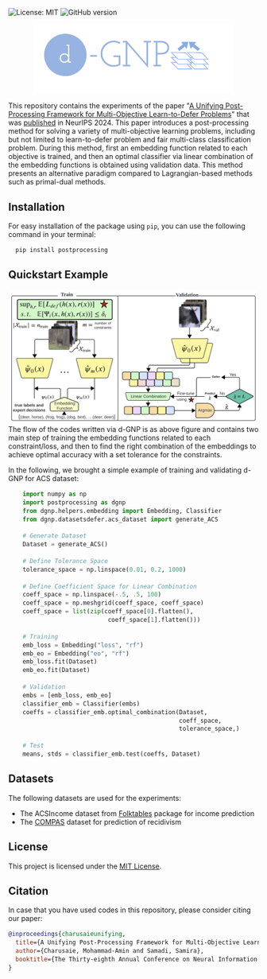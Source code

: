 ![License: MIT](https://img.shields.io/badge/License-MIT-blue.svg)
![GitHub version](https://img.shields.io/github/v/release/AminChrs/PostProcess)

<p align="center">
<img src="logo.png" width="400" />
</p>

This repository contains the experiments of the paper "[A Unifying Post-Processing Framework for Multi-Objective Learn-to-Defer Problems](https://arxiv.org/abs/2407.12710)" that was [published](https://neurips.cc/virtual/2024/poster/95484) in NeurIPS 2024. This paper introduces a post-processing method for solving a variety of multi-objective learning problems, including but not limited to learn-to-defer problem and fair multi-class classification problem. During this method, first an embedding function related to each objective is trained, and then an optimal classifier via linear combination of the embedding functions is obtained using validation data. This method presents an alternative paradigm compared to Lagrangian-based methods such as primal-dual methods.

## Installation

For easy installation of the package using ```pip```, you can use the following command in your terminal:
```bash
  pip install postprocessing
```

## Quickstart Example
![image info](Diagram.jpg)
The flow of the codes written via d-GNP is as above figure and contains two main step of training the embedding functions related to each constraint/loss, and then to find the right combination of the embeddings to achieve optimal accuracy with a set tolerance for the constraints.

In the following, we brought a simple example of training and validating d-GNP for ACS dataset:

```python
    import numpy as np
    import postprocessing as dgnp
    from dgnp.helpers.embedding import Embedding, Classifier
    from dgnp.datasetsdefer.acs_dataset import generate_ACS

    # Generate Dataset
    Dataset = generate_ACS()

    # Define Tolerance Space
    tolerance_space = np.linspace(0.01, 0.2, 1000)

    # Define Coefficient Space for Linear Combination
    coeff_space = np.linspace(-.5, .5, 100)
    coeff_space = np.meshgrid(coeff_space, coeff_space)
    coeff_space = list(zip(coeff_space[0].flatten(),
                            coeff_space[1].flatten()))

    # Training
    emb_loss = Embedding("loss", "rf")
    emb_eo = Embedding("eo", "rf")
    emb_loss.fit(Dataset)
    emb_eo.fit(Dataset)

    # Validation
    embs = [emb_loss, emb_eo]
    classifier_emb = Classifier(embs)
    coeffs = classifier_emb.optimal_combination(Dataset,
                                                coeff_space,
                                                tolerance_space,)

    # Test
    means, stds = classifier_emb.test(coeffs, Dataset)
```

## Datasets
The following datasets are used for the experiments:

- The ACSIncome dataset from [Folktables](https://github.com/socialfoundations/folktables) package for income prediction
- The [COMPAS](https://www.science.org/doi/10.1126/sciadv.aao5580) dataset for prediction of recidivism
<!-- ## Requirements

To run the code in the Jupyter Notebook files, make sure you have the dependencies installed. To do this, you can run the following command in your terminal:

```sh
pip install -r requirements.txt
``` -->

## License

This project is licensed under the [MIT License](LICENSE).

## Citation

In case that you have used codes in this repository, please consider citing our paper:

```bibtex
@inproceedings{charusaieunifying,
  title={A Unifying Post-Processing Framework for Multi-Objective Learn-to-Defer Problems},
  author={Charusaie, Mohammad-Amin and Samadi, Samira},
  booktitle={The Thirty-eighth Annual Conference on Neural Information Processing Systems}
}
```